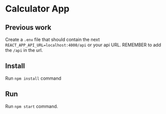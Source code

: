 # Calculator App

## Previous work

Create a `.env` file that should contain the next
`REACT_APP_API_URL=localhost:4000/api` or your api URL. REMEMBER to add the `/api` in the url.

## Install
Run `npm install` command

## Run
Run `npm start` command.